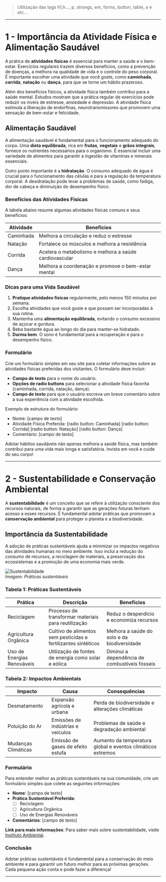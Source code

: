 > Utilização das tags h1,h..., p, strongs, em, forms, button, table, a e etc...
---

# 1 - Importância da Atividade Física e Alimentação Saudável

A prática de **atividades físicas** é essencial para manter a saúde e o bem-estar. Exercícios regulares trazem diversos benefícios, como a prevenção de doenças, a melhora na qualidade de vida e o controle do peso corporal. É importante escolher uma atividade que você goste, como **caminhada**, **corrida**, **natação** ou **dança**, para que se torne um hábito prazeroso.

Além dos benefícios físicos, a atividade física também contribui para a saúde mental. Estudos mostram que a prática regular de exercícios pode reduzir os níveis de estresse, ansiedade e depressão. A atividade física estimula a liberação de endorfinas, neurotransmissores que promovem uma sensação de bem-estar e felicidade.

## Alimentação Saudável

A alimentação saudável é fundamental para o funcionamento adequado do corpo. Uma **dieta equilibrada**, rica em **frutas**, **vegetais** e **grãos integrais**, fornece os nutrientes necessários para o organismo. É essencial incluir uma variedade de alimentos para garantir a ingestão de vitaminas e minerais essenciais.

Outro ponto importante é a **hidratação**. O consumo adequado de água é crucial para o funcionamento das células e para a regulação da temperatura corporal. A desidratação pode levar a problemas de saúde, como fadiga, dor de cabeça e diminuição do desempenho físico.

### Benefícios das Atividades Físicas

A tabela abaixo resume algumas atividades físicas comuns e seus benefícios:

| Atividade        | Benefícios                             |
|------------------|---------------------------------------|
| Caminhada        | Melhora a circulação e reduz o estresse |
| Natação          | Fortalece os músculos e melhora a resistência |
| Corrida          | Acelera o metabolismo e melhora a saúde cardiovascular |
| Dança            | Melhora a coordenação e promove o bem-estar mental |

### Dicas para uma Vida Saudável

1. **Pratique atividades físicas** regularmente, pelo menos 150 minutos por semana.
2. Escolha atividades que você goste e que possam ser incorporadas à sua rotina.
3. Mantenha uma **alimentação equilibrada**, evitando o consumo excessivo de açúcar e gordura.
4. Beba bastante água ao longo do dia para manter-se hidratado.
5. **Durma bem**. O sono é fundamental para a recuperação e para o desempenho físico.

### Formulário

Crie um formulário simples em seu site para coletar informações sobre as atividades físicas preferidas dos visitantes. O formulário deve incluir:

- **Campo de texto** para o nome do usuário.
- **Opções de radio buttons** para selecionar a atividade física favorita (caminhada, corrida, natação, dança).
- **Campo de texto** para que o usuário escreva um breve comentário sobre a sua experiência com a atividade escolhida.

Exemplo de estrutura do formulário:

- Nome: [campo de texto]
- Atividade Física Preferida: [radio button: Caminhada] [radio button: Corrida] [radio button: Natação] [radio button: Dança]
- Comentário: [campo de texto]

Adotar hábitos saudáveis não apenas melhora a saúde física, mas também contribui para uma vida mais longa e satisfatória. Invista em você e cuide do seu corpo!

---

# 2 - Sustentabilidade e Conservação Ambiental

A **sustentabilidade** é um conceito que se refere à utilização consciente dos recursos naturais, de forma a garantir que as gerações futuras tenham acesso a esses recursos. É fundamental adotar práticas que promovam a **conservação ambiental** para proteger o planeta e a biodiversidade.

## Importância da Sustentabilidade

A adoção de práticas sustentáveis ajuda a minimizar os impactos negativos das atividades humanas no meio ambiente. Isso inclui a redução do consumo de recursos, a reciclagem de materiais, a preservação dos ecossistemas e a promoção de uma economia mais verde.

![Sustentabilidade](https://via.placeholder.com/600x300?text=Sustentabilidade)  
*Imagem: Práticas sustentáveis*

### Tabela 1: Práticas Sustentáveis

| Prática            | Descrição                                      | Benefícios                                  |
|--------------------|------------------------------------------------|---------------------------------------------|
| Reciclagem         | Processo de transformar materiais para reutilização | Reduz o desperdício e economiza recursos    |
| Agricultura Orgânica| Cultivo de alimentos sem pesticidas e fertilizantes sintéticos | Melhora a saúde do solo e da biodiversidade |
| Uso de Energias Renováveis | Utilização de fontes de energia como solar e eólica | Diminui a dependência de combustíveis fósseis |

### Tabela 2: Impactos Ambientais

| Impacto            | Causa                                    | Consequências                           |
|--------------------|------------------------------------------|----------------------------------------|
| Desmatamento       | Expansão agrícola e urbana                | Perda de biodiversidade e alterações climáticas |
| Poluição do Ar     | Emissões de indústrias e veículos        | Problemas de saúde e degradação ambiental |
| Mudanças Climáticas | Emissão de gases de efeito estufa       | Aumento da temperatura global e eventos climáticos extremos |

### Formulário

Para entender melhor as práticas sustentáveis na sua comunidade, crie um formulário simples que colete as seguintes informações:

- **Nome**: [campo de texto]
- **Prática Sustentável Preferida**: 
  - [ ] Reciclagem
  - [ ] Agricultura Orgânica
  - [ ] Uso de Energias Renováveis
- **Comentários**: [campo de texto]

**Link para mais informações**: Para saber mais sobre sustentabilidade, visite [Instituto Ambiental](https://www.institutoambiental.com.br).

### Conclusão

Adotar práticas sustentáveis é fundamental para a conservação do meio ambiente e para garantir um futuro melhor para as próximas gerações. Cada pequena ação conta e pode fazer a diferença!

---
